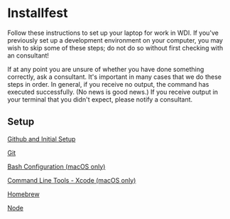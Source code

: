 # Installfest

Follow these instructions to set up your laptop for work in WDI. If you've previously set up a development environment on your computer, you may wish to skip some of these steps; do not do so without first checking with an consultant!

If at any point you are unsure of whether you have done something correctly, ask a consultant. It's important in many cases that we do these steps in order. In general, if you receive no output, the command has executed successfully. (No news is good news.) If you receive output in your terminal that you didn't expect, please notify a consultant.

## Setup

[Github and Initial Setup](github.md)

[Git](git.md)

[Bash Configuration (macOS only)](bash.md)

[Command Line Tools - Xcode (macOS only)](command_line_tools.md)

[Homebrew](homebrew.md)

[Node](node.md)
